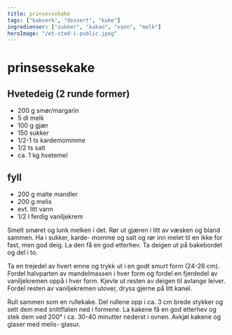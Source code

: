 ```yaml
---
title: prinsessekake
tags: ["bakverk", "dessert", "kake"]
ingredienser: ["sukker", "kakao", "vann", "melk"]
heroImage: "/et-sted-i-public.jpeg"
---
```


# prinsessekake

## Hvetedeig (2 runde former)

- 200 g smør/margarin
- 5 dl melk
- 100 g gjær
- 150 sukker
- 1/2-1 ts kardemommme
- 1/2 ts salt
- ca. 1 kg hvetemel

## fyll

- 200 g malte mandler
- 200 g melis
- evt. litt vann
- 1/2 l ferdig vaniljekrem

Smelt smøret og lunk melken i det. Rør ut gjæren i litt av væsken og bland sammen. Ha i sukker, karde- momme og salt og rør inn melet til en ikke for fast, men god deig. La den få en god etterhev. Ta deigen ut på bakebordet og del i to.

Ta en trejedel av hvert emne og trykk ut i en godt smurt form (24-26 cm). Fordel halvparten av mandelmassen i hver form og fordel en fjerdedel av vaniljekremen oppå i hver form. Kjevle ut resten av deigen til avlange leiver. Fordel resten av vaniljekremen utover, dryss gjerne på litt kanel.

Rull sammen som en rullekake. Del rullene opp i ca. 3 cm brede stykker og sett dem med snittflaten ned i formene.
La kakene få en god etterhev og stek dem ved 200° i ca. 30-40 minutter nederst i ovnen. Avkjøl kakene og glaser med melis- glasur.
